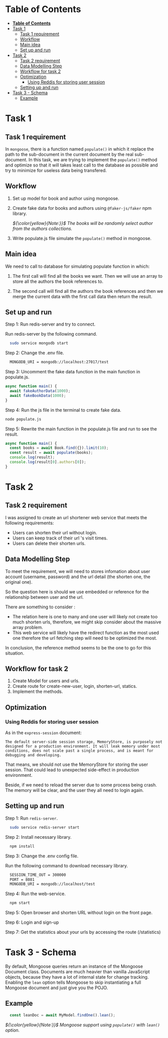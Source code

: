 <!-- TABLE OF CONTENTS -->
# **Table of Contents**

- [**Table of Contents**](#table-of-contents)
- [Task 1](#task-1)
  - [Task 1 requirement](#task-1-requirement)
  - [Workflow](#workflow)
  - [Main idea](#main-idea)
  - [Set up and run](#set-up-and-run)
- [Task 2](#task-2)
  - [Task 2 requirement](#task-2-requirement)
  - [Data Modelling Step](#data-modelling-step)
  - [Workflow for task 2](#workflow-for-task-2)
  - [Optimization](#optimization)
    - [Using Reddis for storing user session](#using-reddis-for-storing-user-session)
  - [Setting up and run](#setting-up-and-run)
- [Task 3 - Schema](#task-3---schema)
  - [Example](#example)

# Task 1

## Task 1 requirement

In ``mongoose``, there is a function named ``populate()`` in which it replace the path to the sub-document in the current document by the real sub-document. In this task, we are trying to implement the ``populate()`` method and optimize so that it will takes least call to the database as possible and try to minimize for useless data being transfered.

## Workflow

1. Set up model for book and author using mongoose.

2. Create fake data for books and authors using ``@faker-js/faker`` npm library.

    _${\color{yellow}{Note:}}$ The books will be randomly select author from the authors collections._

3. Write populate.js file simulate the ``populate()`` method in mongoose.

## Main idea

We need to call to database for simulating populate function in which:

1. The first call will find all the books we want. Then we will use an array to store all the authors the book references to.

2. The second call will find all the authors the book references and then we merge the current data with the first call data then return the result.

## Set up and run

Step 1: Run redis-server and try to connect.

Run redis-server by the following command.

```bash
  sudo service mongodb start
```

Step 2: Change the .env file.

```bash
  MONGODB_URI = mongodb://localhost:27017/test
```

Step 3: Uncomment the fake data function in the main function in populate.js.

```js
async function main() {
  await fakeAuthorData(1000);
  await fakeBookData(1000);
}
```

Step 4: Run the js file in the terminal to create fake data.

```bash
node populate.js
```

Step 5: Rewrite the main function in the populate.js file and run to see the result.

```js
async function main() {
  const books = await Book.find({}).limit(10);
  const result = await populate(books);
  console.log(result);
  console.log(result[0].authors[0]);
}
```

# Task 2

## Task 2 requirement

I was assigned to create an url shortener web service that meets the following requirements:

- Users can shorten their url without login.
- Users can keep track of their url 's visit times.
- Users can delete their shorten urls.

## Data Modelling Step

To meet the requirement, we will need to stores infomation about user account (username, password) and the url detail (the shorten one, the original one).

So the question here is should we use embedded or reference for the relationship between user and the url.

There are something to consider :

- The relation here is one to many and one user will likely not create too much shorten urls, therefore, we might skip consider about the massive array problem.
- This web service will likely have the redirect function as the most used one therefore the url fetching step will need to be optimized the most.

In conclusion, the reference method seems to be the one to go for this situation.

## Workflow for task 2

1. Create Model for users and urls.
2. Create route for create-new-user, login, shorten-url, statics.
3. Implement the methods.

## Optimization

### Using Reddis for storing user session

As in the ``express-session`` document:

``The default server-side session storage, MemoryStore, is purposely not designed for a production environment. It will leak memory under most conditions, does not scale past a single process, and is meant for debugging and developing.``

That means, we should not use the MemoryStore for storing the user session. That could lead to unexpected side-effect in production environment.

Beside, if we need to reload the server due to some process being crash. The memory will be clear, and the user they all need to login again.

## Setting up and run

Step 1: Run ``redis-server``.

```bash
  sudo service redis-server start
```

Step 2: Install necessary library.

```bash
  npm install
```

Step 3: Change the .env config file.

Run the following command to download necessary library.

```bash
  SESSION_TIME_OUT = 300000
  PORT = 8081
  MONGODB_URI = mongodb://localhost/test
```

Step 4: Run the web-service.

```bash
  npm start
```

Step 5: Open browser and shorten URL without login on the front page.

Step 6: Login and sign-up

Step 7: Get the statistics about your urls by accessing the route (/statistics)

# Task 3 - Schema

By default, Mongoose queries return an instance of the Mongoose Document class. Documents are much heavier than vanilla JavaScript objects, because they have a lot of internal state for change tracking. Enabling the ``lean`` option tells Mongoose to skip instantiating a full Mongoose document and just give you the POJO.

## Example

  ```js
    const leanDoc = await MyModel.findOne().lean();
  ```

_${\color{yellow}{Note:}}$ Mongoose support using ``populate()`` with ``lean()`` option._
